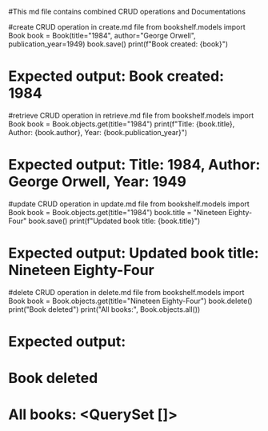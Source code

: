 #This md file contains combined CRUD operations and Documentations

#create CRUD operation in create.md file
from bookshelf.models import Book
book = Book(title="1984", author="George Orwell", publication_year=1949)
book.save()
print(f"Book created: {book}")
# Expected output: Book created: 1984

#retrieve CRUD operation in retrieve.md file
from bookshelf.models import Book
book = Book.objects.get(title="1984")
print(f"Title: {book.title}, Author: {book.author}, Year: {book.publication_year}")
# Expected output: Title: 1984, Author: George Orwell, Year: 1949

#update CRUD operation in update.md file
from bookshelf.models import Book
book = Book.objects.get(title="1984")
book.title = "Nineteen Eighty-Four"
book.save()
print(f"Updated book title: {book.title}")
# Expected output: Updated book title: Nineteen Eighty-Four

#delete CRUD operation in delete.md file
from bookshelf.models import Book
book = Book.objects.get(title="Nineteen Eighty-Four")
book.delete()
print("Book deleted")
print("All books:", Book.objects.all())
# Expected output:
# Book deleted
# All books: <QuerySet []>